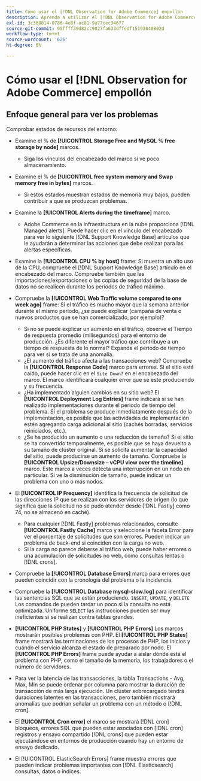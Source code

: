 ```yaml
---
title: Cómo usar el [!DNL Observation for Adobe Commerce] empollón
description: Aprenda a utilizar el [!DNL Observation for Adobe Commerce] nerdlet.
exl-id: 3c368814-0786-4e8f-ac81-9a77cec94677
source-git-commit: 95ffff39d82cc9027fa633dffedf15193040802d
workflow-type: tm+mt
source-wordcount: '626'
ht-degree: 0%

---
```


# Cómo usar el [!DNL Observation for Adobe Commerce] empollón

## Enfoque general para ver los problemas

Comprobar estados de recursos del entorno:

* Examine el % de **[!UICONTROL Storage Free and MySQL % free storage by node]** marcos.

   * Siga los vínculos del encabezado del marco si ve poco almacenamiento.

* Examine el % de **[!UICONTROL free system memory and Swap memory free in bytes]** marcos.

   * Si estos estados muestran estados de memoria muy bajos, pueden contribuir a que se produzcan problemas.

* Examine la **[!UICONTROL Alerts during the timeframe]** marco.

   * Adobe Commerce en la infraestructura en la nube proporciona [!DNL Managed alerts]. Puede hacer clic en el vínculo del encabezado para ver lo siguiente [!DNL Support Knowledge Base] artículos que le ayudarán a determinar las acciones que debe realizar para las alertas específicas.

* Examine la **[!UICONTROL CPU % by host]** frame: Si muestra un alto uso de la CPU, compruebe el [!DNL Support Knowledge Base] artículo en el encabezado del marco. Compruebe también que las importaciones/exportaciones o las copias de seguridad de la base de datos no se realicen durante los períodos de tráfico máximo.

* Compruebe la **[!UICONTROL Web Traffic volume compared to one week ago]** frame: Si el tráfico es mucho mayor que la semana anterior durante el mismo periodo, ¿se puede explicar (campaña de venta o nuevos productos que se han comercializado, por ejemplo)?
   * Si no se puede explicar un aumento en el tráfico, observe el Tiempo de respuesta promedio (milisegundos) para el entorno de producción. ¿Es diferente el mayor tráfico que contribuye a un tiempo de respuesta de lo normal? Expanda el periodo de tiempo para ver si se trata de una anomalía.
   * ¿El aumento del tráfico afecta a las transacciones web? Compruebe la **[!UICONTROL Response Code]** marco para errores. Si el sitio está caído, puede hacer clic en el `Site Down?` en el encabezado del marco. El marco identificará cualquier error que se esté produciendo y su frecuencia.
   * ¿Ha implementado alguien cambios en su sitio web? El **[!UICONTROL Deployment Log Entries]** frame indicará si se han realizado implementaciones durante el periodo de tiempo del problema. Si el problema se produce inmediatamente después de la implementación, es posible que las actividades de implementación estén agregando carga adicional al sitio (cachés borradas, servicios reiniciados, etc.).
   * ¿Se ha producido un aumento o una reducción de tamaño? Si el sitio se ha convertido temporalmente, es posible que se haya devuelto a su tamaño de clúster original. Si se solicita aumentar la capacidad del sitio, puede producirse un aumento de tamaño. Compruebe la **[!UICONTROL Upsize/Downsize – vCPU view over the timeline]** marco. Este marco a veces detecta una interrupción en un nodo en particular. Si ve la disminución de tamaño, puede indicar un problema con uno o más nodos.

* El **[!UICONTROL IP Frequency]** identifica la frecuencia de solicitud de las direcciones IP que se realizan con los servidores de origen (lo que significa que la solicitud no se pudo atender desde [!DNL Fastly] como 74, no se almacenó en caché).

   * Para cualquier [!DNL Fastly] problemas relacionados, consulte **[!UICONTROL Fastly Cache]** marco y seleccione la faceta Error para ver el porcentaje de solicitudes que son errores. Pueden indicar un problema de back-end si coinciden con la carga no web.
   * Si la carga no parece deberse al tráfico web, puede haber errores o una acumulación de solicitudes no web, como consultas lentas o [!DNL crons].

* Compruebe la **[!UICONTROL Database Errors]** marco para errores que pueden coincidir con la cronología del problema o la incidencia.
* Compruebe la **[!UICONTROL Database mysql-slow.log]** para identificar las sentencias SQL que se están produciendo. `INSERT`, `UPDATE`, y `DELETE` Los comandos de pueden tardar un poco si la consulta no está optimizada. Uniforme `SELECT` las instrucciones pueden ser muy ineficientes si se realizan contra tablas grandes.
* **[!UICONTROL PHP States]** y **[!UICONTROL PHP Errors]** Los marcos mostrarán posibles problemas con PHP. El **[!UICONTROL PHP States]** frame mostrará las terminaciones de los procesos de PHP, los inicios y cuándo el servicio alcanza el estado de preparado por nodo. El **[!UICONTROL PHP Errors]** frame puede ayudar a aislar dónde está el problema con PHP, como el tamaño de la memoria, los trabajadores o el número de servidores.
* Para ver la latencia de las transacciones, la tabla Transactions - Avg, Max, Min se puede ordenar por columna para mostrar la duración de transacción de más larga ejecución. Un clúster sobrecargado tendrá duraciones latentes en las transacciones, pero también mostrará anomalías que podrían señalar un problema con un método o [!DNL cron].
* El **[!UICONTROL Cron error]** el marco se mostrará [!DNL cron] bloqueos, errores SQL que pueden estar asociados con [!DNL cron] registros y ensayo compartido [!DNL crons] que pueden estar ejecutándose en entornos de producción cuando hay un entorno de ensayo dedicado.
* El [!UICONTROL ElasticSearch Errors] frame muestra errores que pueden indicar problemas importantes con [!DNL Elasticsearch] consultas, datos o índices.
